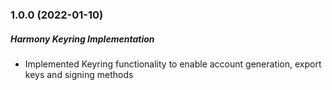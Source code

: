 ### 1.0.0 (2022-01-10)

##### Harmony Keyring Implementation

- Implemented Keyring functionality to enable account generation, export keys and signing methods
